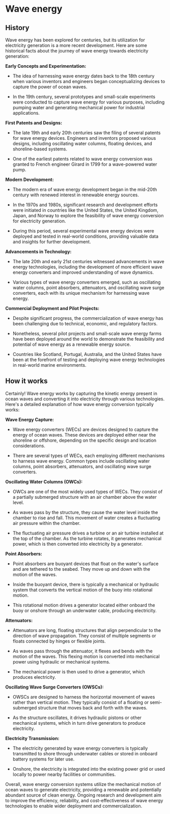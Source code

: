 

# Wave energy

## History

Wave energy has been explored for centuries, but its utilization for electricity generation is a more recent development. Here are some historical facts about the journey of wave energy towards electricity generation:

**Early Concepts and Experimentation:**

   - The idea of harnessing wave energy dates back to the 18th century when various inventors and engineers began conceptualizing devices to capture the power of ocean waves.

   - In the 19th century, several prototypes and small-scale experiments were conducted to capture wave energy for various purposes, including pumping water and generating mechanical power for industrial applications.

**First Patents and Designs:**

   - The late 19th and early 20th centuries saw the filing of several patents for wave energy devices. Engineers and inventors proposed various designs, including oscillating water columns, floating devices, and shoreline-based systems.

   - One of the earliest patents related to wave energy conversion was granted to French engineer Girard in 1799 for a wave-powered water pump.

**Modern Development:**

   - The modern era of wave energy development began in the mid-20th century with renewed interest in renewable energy sources.

   - In the 1970s and 1980s, significant research and development efforts were initiated in countries like the United States, the United Kingdom, Japan, and Norway to explore the feasibility of wave energy conversion for electricity generation.

   - During this period, several experimental wave energy devices were deployed and tested in real-world conditions, providing valuable data and insights for further development.

**Advancements in Technology:**

   - The late 20th and early 21st centuries witnessed advancements in wave energy technologies, including the development of more efficient wave energy converters and improved understanding of wave dynamics.

   - Various types of wave energy converters emerged, such as oscillating water columns, point absorbers, attenuators, and oscillating wave surge converters, each with its unique mechanism for harnessing wave energy.

**Commercial Deployment and Pilot Projects:**

   - Despite significant progress, the commercialization of wave energy has been challenging due to technical, economic, and regulatory factors.

   - Nonetheless, several pilot projects and small-scale wave energy farms have been deployed around the world to demonstrate the feasibility and potential of wave energy as a renewable energy source.

   - Countries like Scotland, Portugal, Australia, and the United States have been at the forefront of testing and deploying wave energy technologies in real-world marine environments.

## How it works

Certainly! Wave energy works by capturing the kinetic energy present in ocean waves and converting it into electricity through various technologies. Here's a detailed explanation of how wave energy conversion typically works:

**Wave Energy Capture:**

   - Wave energy converters (WECs) are devices designed to capture the energy of ocean waves. These devices are deployed either near the shoreline or offshore, depending on the specific design and location considerations.

   - There are several types of WECs, each employing different mechanisms to harness wave energy. Common types include oscillating water columns, point absorbers, attenuators, and oscillating wave surge converters.

**Oscillating Water Columns (OWCs):**

   - OWCs are one of the most widely used types of WECs. They consist of a partially submerged structure with an air chamber above the water level.

   - As waves pass by the structure, they cause the water level inside the chamber to rise and fall. This movement of water creates a fluctuating air pressure within the chamber.

   - The fluctuating air pressure drives a turbine or an air turbine installed at the top of the chamber. As the turbine rotates, it generates mechanical power, which is then converted into electricity by a generator.

**Point Absorbers:**

   - Point absorbers are buoyant devices that float on the water's surface and are tethered to the seabed. They move up and down with the motion of the waves.

   - Inside the buoyant device, there is typically a mechanical or hydraulic system that converts the vertical motion of the buoy into rotational motion.

   - This rotational motion drives a generator located either onboard the buoy or onshore through an underwater cable, producing electricity.

**Attenuators:**

   - Attenuators are long, floating structures that align perpendicular to the direction of wave propagation. They consist of multiple segments or floats connected by hinges or flexible joints.

   - As waves pass through the attenuator, it flexes and bends with the motion of the waves. This flexing motion is converted into mechanical power using hydraulic or mechanical systems.

   - The mechanical power is then used to drive a generator, which produces electricity.

**Oscillating Wave Surge Converters (OWSCs):**

   - OWSCs are designed to harness the horizontal movement of waves rather than vertical motion. They typically consist of a floating or semi-submerged structure that moves back and forth with the waves.

   - As the structure oscillates, it drives hydraulic pistons or other mechanical systems, which in turn drive generators to produce electricity.

**Electricity Transmission:**

   - The electricity generated by wave energy converters is typically transmitted to shore through underwater cables or stored in onboard battery systems for later use.

   - Onshore, the electricity is integrated into the existing power grid or used locally to power nearby facilities or communities.

Overall, wave energy conversion systems utilize the mechanical motion of ocean waves to generate electricity, providing a renewable and potentially abundant source of clean energy. Ongoing research and development aim to improve the efficiency, reliability, and cost-effectiveness of wave energy technologies to enable wider deployment and commercialization.